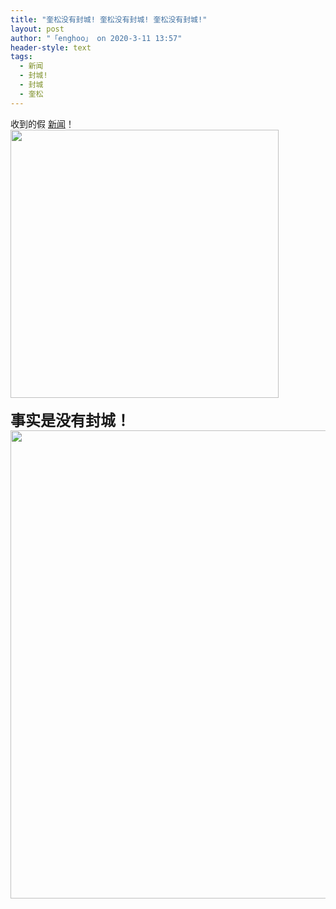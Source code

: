 ```yaml
---
title: "奎松没有封城! 奎松没有封城! 奎松没有封城!"
layout: post
author: "「enghoo」 on 2020-3-11 13:57"
header-style: text
tags:
  - 新闻
  - 封城!
  - 封城
  - 奎松
---
```


<head></head>
<body>
  收到的假
 <a href="https://bbs.boniu123.cc/forum-279-1.html" target="_blank" class="relatedlink">新闻</a>！
 <br> 
 <ignore_js_op> 
  <img aid="1340840" src="https://bbs.boniu123.cc/data/attachment/forum/202003/11/134155nmckbmvgcaggmvbm.jpg" zoomfile="data/attachment/forum/202003/11/134155nmckbmvgcaggmvbm.jpg" file="data/attachment/forum/202003/11/134155nmckbmvgcaggmvbm.jpg" width="429" inpost="1"> 
  <div class="tip tip_4 aimg_tip" id="aimg_1340840_menu" style="position: absolute; display: none" disautofocus="true"> 
   <div class="xs0"> 
    <p><strong>3-11-2020 1-41-16 PM.jpg</strong> <em class="xg1">(47.83 KB, 下载次数: 0)</em></p> 
    <p> <a href="forum.php?mod=attachment&amp;aid=MTM0MDg0MHw0NGEzMmRiMnwxNTgzOTEwMDAyfDB8NTc3OTU1&amp;nothumb=yes" target="_blank">下载附件</a> &nbsp;<a href="javascript:;" onclick="showWindow(this.id, this.getAttribute('url'), 'get', 0);" id="savephoto_1340840" url="home.php?mod=spacecp&amp;ac=album&amp;op=saveforumphoto&amp;aid=1340840&amp;handlekey=savephoto_1340840">保存到相册</a> </p> 
    <p class="xg1 y"><span title="2020-3-11 13:41">1&nbsp;小时前</span> 上传</p> 
   </div> 
   <div class="tip_horn"></div> 
  </div> 
 </ignore_js_op> 
 <br> 
 <br> 
 <strong><font size="5">事实是没有封城！</font></strong>
 <br> 
 <ignore_js_op> 
  <img aid="1340841" src="https://bbs.boniu123.cc/data/attachment/forum/202003/11/134155ytjz2j3njat2zndd.jpg" zoomfile="data/attachment/forum/202003/11/134155ytjz2j3njat2zndd.jpg" file="data/attachment/forum/202003/11/134155ytjz2j3njat2zndd.jpg" width="749" inpost="1"> 
  <div class="tip tip_4 aimg_tip" id="aimg_1340841_menu" style="position: absolute; display: none" disautofocus="true"> 
   <div class="xs0"> 
    <p><strong>3-11-2020 1-30-38 PM.jpg</strong> <em class="xg1">(64.64 KB, 下载次数: 0)</em></p> 
    <p> <a href="forum.php?mod=attachment&amp;aid=MTM0MDg0MXxmMWU1MmNiZXwxNTgzOTEwMDAyfDB8NTc3OTU1&amp;nothumb=yes" target="_blank">下载附件</a> &nbsp;<a href="javascript:;" onclick="showWindow(this.id, this.getAttribute('url'), 'get', 0);" id="savephoto_1340841" url="home.php?mod=spacecp&amp;ac=album&amp;op=saveforumphoto&amp;aid=1340841&amp;handlekey=savephoto_1340841">保存到相册</a> </p> 
    <p class="xg1 y"><span title="2020-3-11 13:41">1&nbsp;小时前</span> 上传</p> 
   </div> 
   <div class="tip_horn"></div> 
  </div> 
 </ignore_js_op> 
 <br> 
 <br> 
 <br>
</body>



